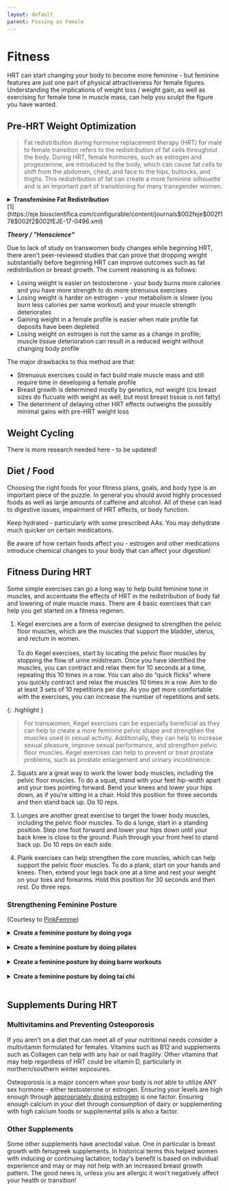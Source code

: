 ```yaml
---
layout: default
parent: Passing as Female
---
```


# Fitness

HRT can start changing your body to become more feminine - but feminine features are just one part of physical attractiveness for female figures. Understanding the implications of weight loss / weight gain, as well as exercising for female tone in muscle mass, can help you sculpt the figure you have wanted.

## Pre-HRT Weight Optimization

> Fat redistribution during hormone replacement therapy (HRT) for male to female transition refers to the redistribution of fat cells throughout the body. During HRT, female hormones, such as estrogen and progesterone, are introduced to the body, which can cause fat cells to shift from the abdomen, chest, and face to the hips, buttocks, and thighs. This redistribution of fat can create a more feminine silhouette and is an important part of transitioning for many transgender women.

<details>
<summary><b>Transfeminine Fat Redistribution</b></summary>

<img src="../../media/fat_redis.jpg" alt="" title="">

</details>
[1](https://eje.bioscientifica.com/configurable/content/journals$002feje$002f178$002f2$002fEJE-17-0496.xml)

***Theory / "Honscience"***

Due to lack of study on transwomen body changes while beginning HRT, there aren't peer-reviewed studies that can prove that dropping weight substantially before beginning HRT can improve outcomes such as fat redistribution or breast growth. The current reasoning is as follows:

- Losing weight is easier on testosterone - your body burns more calories and you have more strength to do more strenuous exercises
- Losing weight is harder on estrogen - your metabolism is slower (you burn less calories per same workout) and your muscle strength deteriorates
- Gaining weight in a female profile is easier when male profile fat deposits have been depleted
- Losing weight on estrogen is not the same as a change in profile; muscle tissue deterioration can result in a reduced weight without changing body profile

The major drawbacks to this method are that: 

- Strenuous exercises could in fact build male muscle mass and still require time in developing a female profile
- Breast growth is determined mostly by genetics, not weight (cis breast sizes do flucuate with weight as well, but most breast tissue is not fatty)
- The deteriment of delaying other HRT effects outweighs the possibly minimal gains with pre-HRT weight loss

## Weight Cycling

There is more research needed here - to be updated!

## Diet / Food

Choosing the right foods for your fitness plans, goals, and body type is an important piece of the puzzle. In general you should avoid highly processed foods as well as large amounts of caffeine and alcohol. All of these can lead to digestive issues, impairment of HRT effects, or body function. 

Keep hydrated - particularly with some prescribed AAs. You may dehydrate much quicker on certain medications.

Be aware of how certain foods affect you - estrogen and other medications introduce chemical changes to your body that can affect your digestion!

## Fitness During HRT 

Some simple exercises can go a long way to help build feminine tone in muscles, and accentuate the effects of HRT in the redistribution of body fat and lowering of male muscle mass. There are 4 basic exercises that can help you get started on a fitness regimen.

1. Kegel exercises are a form of exercise designed to strengthen the pelvic floor muscles, which are the muscles that support the bladder, uterus, and rectum in women.
<br><br>
To do Kegel exercises, start by locating the pelvic floor muscles by stopping the flow of urine midstream. Once you have identified the muscles, you can contract and relax them for 10 seconds at a time, repeating this 10 times in a row. You can also do “quick flicks” where you quickly contract and relax the muscles 10 times in a row. Aim to do at least 3 sets of 10 repetitions per day. As you get more comfortable with the exercises, you can increase the number of repetitions and sets.

{: .highlight }
> For transwomen, Kegel exercises can be especially beneficial as they can help to create a more feminine pelvic shape and strengthen the muscles used in sexual activity. Additionally, they can help to increase sexual pleasure, improve sexual performance, and strengthen pelvic floor muscles. Kegel exercises can help to prevent or treat prostate problems, such as prostate enlargement and urinary incontinence.

2. Squats are a great way to work the lower body muscles, including the pelvic floor muscles. To do a squat, stand with your feet hip-width apart and your toes pointing forward. Bend your knees and lower your hips down, as if you’re sitting in a chair. Hold this position for three seconds and then stand back up. Do 10 reps.

3. Lunges are another great exercise to target the lower body muscles, including the pelvic floor muscles. To do a lunge, start in a standing position. Step one foot forward and lower your hips down until your back knee is close to the ground. Push through your front heel to stand back up. Do 10 reps on each side.

4. Plank exercises can help strengthen the core muscles, which can help support the pelvic floor muscles. To do a plank, start on your hands and knees. Then, extend your legs back one at a time and rest your weight on your toes and forearms. Hold this position for 30 seconds and then rest. Do three reps.

### Strengthening Feminine Posture
(Courtesy to [PinkFemme](https://pinkfemme.com/the-best-workouts-to-improve-elegant-feminine-posture/))

<details>
<summary><b>Create a feminine posture by doing yoga</b></summary>
<iframe width="640" height="360" src="https://www.youtube.com/embed/m756Gz8de4M" title="15 minute Morning Yoga for Beginners 🔥 WEIGHT LOSS edition 🔥 Beginners Yoga Workout" frameborder="0" allow="accelerometer; autoplay; clipboard-write; encrypted-media; gyroscope; picture-in-picture; web-share" allowfullscreen></iframe>
</details>
<br> 

<details>
<summary><b>Create a feminine posture by doing pilates</b></summary>
<br>
<iframe width="640" height="360" src="https://www.youtube.com/embed/CdjRQ6GG8bA" title="Gentle Pilates - 15 Minute Pilates for Beginners Workout!" frameborder="0" allow="accelerometer; autoplay; clipboard-write; encrypted-media; gyroscope; picture-in-picture; web-share" allowfullscreen></iframe>
</details>
<br>

<details>
<summary><b>Create a feminine posture by doing barre workouts</b></summary>
<br>
<iframe width="640" height="360" src="https://www.youtube.com/embed/YVG06j_V_TA" title="Beginner Barre Workout - TONE UP | Rebecca Louise" frameborder="0" allow="accelerometer; autoplay; clipboard-write; encrypted-media; gyroscope; picture-in-picture; web-share" allowfullscreen></iframe>
</details>
<br>

<details>
<summary><b>Create a feminine posture by doing tai chi</b></summary>
<br>
<iframe width="640" height="360" src="https://www.youtube.com/embed/apIffYvzuS0" title="Tai Chi with Helen Liang" frameborder="0" allow="accelerometer; autoplay; clipboard-write; encrypted-media; gyroscope; picture-in-picture; web-share" allowfullscreen></iframe>
</details>
<br>

## Supplements During HRT

### Multivitamins and Preventing Osteoporosis

If you aren't on a diet that can meet all of your nutritional needs consider a multivitamin formulated for females. Vitamins such as B12 and supplements such as Collagen can help with any hair or nail fragility. Other vitamins that may help regardless of HRT could be vitamin D, particularly in northern/southern winter exposures.

Osteoporosis is a major concern when your body is not able to utilize ANY sex hormone - either testosterone or estrogen. Ensuring your levels are high enough through [appropriately dosing estrogen](../../medical/ESTRADIOL) is one factor. Ensuring enough calcium in your diet through consumption of dairy or supplementing with high calcium foods or supplemental pills is also a factor.

### Other Supplements

Some other supplements have anectodal value. One in particular is breast growth with fenugreek supplements. In historical terms this helped women with inducing or continuing lactation; today's benefit is based on individual experience and may or may not help with an increased breast growth pattern. The good news is, unless you are allergic it won't negatively affect your health or transition!
